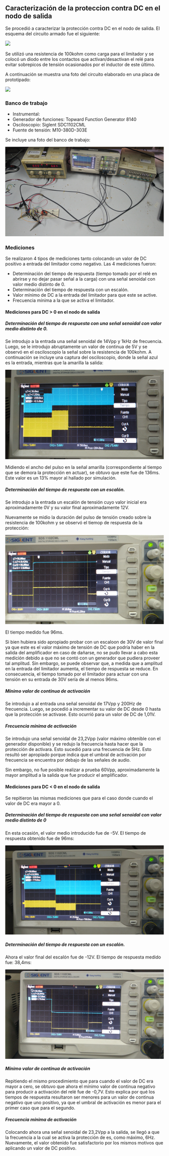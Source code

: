 ## Caracterización de la proteccion contra DC en el nodo de salida

Se procedió a caracterizar la protección contra DC en el nodo de salida.
El esquema del circuito armado fue el siguiente:

![](fotos_caracterizacion_proteccion_DC/esquematico_medicion_proteccion_DC.jpg)

Se utilizó una resistencia de 100kohm como carga para el limitador y se colocó un diodo entre los contactos que activan/desactivan el relé para evitar sobrepicos de tensión ocasionados por el inductor de este último.
 
A continuación se muestra una foto del circuito elaborado en una placa de prototipado:

![](fotos_caracterizacion_proteccion_DC/circuito_medicion_proteccion_DC.jpg)


### Banco de trabajo

- Instrumental:
 - Generador de funciones: Topward Function Generator 8140
 - Osciloscopio: Siglent SDC1102CML
 - Fuente de tensión: M10-380D-303E

Se incluye una foto del banco de trabajo:

![](fotos_caracterizacion_proteccion_DC/banco_trabajo_medicion_proteccion_DC.jpg)


### Mediciones
Se realizaron 4 tipos de mediciones tanto colocando un valor de DC positivo a entrada del limitador como negativo. Las 4 mediciones fueron:

- Determinación del tiempo de respuesta (tiempo tomado por el relé en abrirse y no dejar pasar señal a la carga) con una señal senoidal con valor medio distinto de 0.
- Determinación del tiempo de respuesta con un escalón.
- Valor mínimo de DC a la entrada del limitador para que este se active.
- Frecuencia mínima a la que se activa el limitador.

#### Mediciones para DC > 0 en el nodo de salida

##### Determinación del tiempo de respuesta con una señal senoidal con valor medio distinto de 0.
Se introdujo a la entrada una señal senoidal de 14Vpp y 1kHz de frecuencia. Luego, se le introdujo abruptamente un valor de continua de 5V y se observó en el osciloscopio la señal sobre la resistencia de 100kohm. A continuación se incluye una captura del osciloscopio, donde la señal azul es la entrada, mientras que la amarilla la salida:

![](fotos_caracterizacion_proteccion_DC/rele_5V_tiempo_respuesta.jpg)

Midiendo el ancho del pulso en la señal amarilla (correspondiente al tiempo que se demora la protección en actuar), se obtuvo que este fue de 136ms. Este valor es un 13% mayor al hallado por simulación.

##### Determinación del tiempo de respuesta con un escalón.
Se introdujo a la entrada un escalón de tensión cuyo valor inicial era aproximadamente 0V y su valor final aproximadamente 12V.

Nuevamente se midio la duración del pulso de tensión creado sobre la resistencia de 100kohm y se observó el tiemop de respuesta de la protección:

![](fotos_caracterizacion_proteccion_DC/rele_12V_tiempo_respuesta.jpg)

El tiempo medido fue 96ms.

Si bien hubiera sido apropiado probar con un escaloon de 30V de valor final ya que este es el valor máximo de tensión de DC que podría haber en la salida del amplificador en caso de dañarse, no se pudo llevar a cabo esta medición debido a que no se contó con un generador que pudiera proveer tal amplitud. Sin embargo, se puede observar que, a medida que a amplitud en la entrada del limitador aumenta, el tiempo de respuesta se reduce. En consecuencia, el tiempo tomado por el limitador para actuar con una tensión en su entrada de 30V sería de al menos 96ms.

##### Mínimo valor de continua de activación
Se introdujo a al entrada una señal senoidal de 17Vpp y 200Hz de frecuencia. Luego, se pocedió a incrementar su valor de DC desde 0 hasta que la protección se activase. Esto ocurrió para un valor de DC de 1,01V.

##### Frecuencia mínima de activación
Se introdujo una señal senoidal de 23,2Vpp (valor máximo obtenible con el generador disponible) y se redujo la frecuencia hasta hacer que la protección de activara. Esto sucedió para una frecuencia de 5Hz. Esto resultó ser apropiado porque indica que el umbral de activación por frecuencia se encuentra por debajo de las señales de audio. 

Sin embargo, no fue posible realizar a prueba 60Vpp, aproximadamente la mayor amplitud a la salida que fue producir el amplificador.

#### Mediciones para DC < 0 en el nodo de salida
Se repitieron las mismas mediciones que para el caso donde cuando el valor de DC era mayor a 0. 
 
##### Determinación del tiempo de respuesta con una señal senoidal con valor medio distinto de 0
En esta ocasión, el valor medio introducido fue de -5V. El tiempo de respuesta obtenido fue de 96ms:

![](fotos_caracterizacion_proteccion_DC/rele_-5V_tiempo_respuesta.jpg)

##### Determinación del tiempo de respuesta con un escalón.
Ahora el valor final del escalón fue de -12V. El tiempo de respuesta medido fue: 38,4ms:

![](fotos_caracterizacion_proteccion_DC/rele_-12V_tiempo_respuesta.jpg)

##### Mínimo valor de continua de activación
Repitiendo el mismo procedimiento que para cuando el valor de DC era mayor a cero, se obtuvo que ahora el mínimo valor de continua negativo para producir a activación del relé fue de -0,7V.  Esto explica por qué los tiempos de respuesta resultaron ser menores para un valor de continua negativo que uno positivo, ya que el umbral de activación es menor para el primer caso que para el segundo.

##### Frecuencia mínima de activación
Colocando ahora una señal senoidal de 23,2Vpp a la salida, se llegó a que la frecuencia a la cual se activa la protección de es, como máximo, 6Hz. Nuevamente, el valor obtenido fue satisfactorio por los mismos motivos que aplicando un valor de DC positivo.
